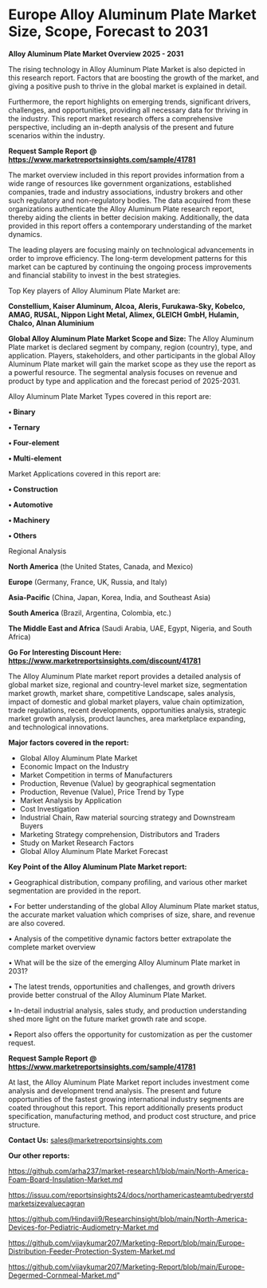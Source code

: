 # Europe Alloy Aluminum Plate Market Size, Scope, Forecast to 2031

<Strong> Alloy Aluminum Plate Market Overview 2025 - 2031</strong>

The rising technology in Alloy Aluminum Plate Market is also depicted in this research report. Factors that are boosting the growth of the market, and giving a positive push to thrive in the global market is explained in detail.

Furthermore, the report highlights on emerging trends, significant drivers, challenges, and opportunities, providing all necessary data for thriving in the industry. This report market research offers a comprehensive perspective, including an in-depth analysis of the present and future scenarios within the industry.

<strong>Request Sample Report @ <a href=https://www.marketreportsinsights.com/sample/41781>https://www.marketreportsinsights.com/sample/41781</a></strong>

The market overview included in this report provides information from a wide range of resources like government organizations, established companies, trade and industry associations, industry brokers and other such regulatory and non-regulatory bodies. The data acquired from these organizations authenticate the Alloy Aluminum Plate research report, thereby aiding the clients in better decision making. Additionally, the data provided in this report offers a contemporary understanding of the market dynamics.

The leading players are focusing mainly on technological advancements in order to improve efficiency. The long-term development patterns for this market can be captured by continuing the ongoing process improvements and financial stability to invest in the best strategies.

Top Key players of Alloy Aluminum Plate Market are:

<strong>Constellium, Kaiser Aluminum, Alcoa, Aleris, Furukawa-Sky, Kobelco, AMAG, RUSAL, Nippon Light Metal, Alimex, GLEICH GmbH, Hulamin, Chalco, Alnan Aluminium</strong>

<strong><b>Global Alloy Aluminum Plate Market Scope and Size:</b></strong>
The Alloy Aluminum Plate market is declared segment by company, region (country), type, and application. Players, stakeholders, and other participants in the global Alloy Aluminum Plate market will gain the market scope as they use the report as a powerful resource. The segmental analysis focuses on revenue and product by type and application and the forecast period of 2025-2031.

Alloy Aluminum Plate Market Types covered in this report are:

<strong>•  Binary

•  Ternary

•  Four-element

•  Multi-element</strong>

Market Applications covered in this report are:

<strong>•  Construction

•  Automotive

•  Machinery

•  Others</strong> 

Regional Analysis

<strong>North America</strong> (the United States, Canada, and Mexico)

<strong>Europe</strong> (Germany, France, UK, Russia, and Italy)

<strong>Asia-Pacific</strong> (China, Japan, Korea, India, and Southeast Asia)

<strong>South America</strong> (Brazil, Argentina, Colombia, etc.)

<strong>The Middle East and Africa</strong> (Saudi Arabia, UAE, Egypt, Nigeria, and South Africa)

<strong>Go For Interesting Discount Here: <a href=https://www.marketreportsinsights.com/discount/41781>https://www.marketreportsinsights.com/discount/41781</a></strong>

The Alloy Aluminum Plate market report provides a detailed analysis of global market size, regional and country-level market size, segmentation market growth, market share, competitive Landscape, sales analysis, impact of domestic and global market players, value chain optimization, trade regulations, recent developments, opportunities analysis, strategic market growth analysis, product launches, area marketplace expanding, and technological innovations.

<strong><b>Major factors covered in the report:</b></strong>
<ul>
  <li>Global Alloy Aluminum Plate Market </li>
  <li>Economic Impact on the Industry</li>
  <li>Market Competition in terms of Manufacturers</li>
  <li>Production, Revenue (Value) by geographical segmentation</li>
  <li>Production, Revenue (Value), Price Trend by Type</li>
  <li>Market Analysis by Application</li>
  <li>Cost Investigation</li>
  <li>Industrial Chain, Raw material sourcing strategy and Downstream Buyers</li>
  <li>Marketing Strategy comprehension, Distributors and Traders</li>
  <li>Study on Market Research Factors</li>
  <li>Global Alloy Aluminum Plate Market Forecast</li>
</ul>

<strong><b>Key Point of the Alloy Aluminum Plate Market report:</b></strong>

• Geographical distribution, company profiling, and various other market segmentation are provided in the report.

• For better understanding of the global Alloy Aluminum Plate market status, the accurate market valuation which comprises of size, share, and revenue are also covered.

• Analysis of the competitive dynamic factors better extrapolate the complete market overview

• What will be the size of the emerging Alloy Aluminum Plate market in 2031?

• The latest trends, opportunities and challenges, and growth drivers provide better construal of the Alloy Aluminum Plate Market.

• In-detail industrial analysis, sales study, and production understanding shed more light on the future market growth rate and scope.

• Report also offers the opportunity for customization as per the customer request.

<strong>Request Sample Report @ <a href=https://www.marketreportsinsights.com/sample/41781>https://www.marketreportsinsights.com/sample/41781</a></strong>

At last, the Alloy Aluminum Plate Market report includes investment come analysis and development trend analysis. The present and future opportunities of the fastest growing international industry segments are coated throughout this report. This report additionally presents product specification, manufacturing method, and product cost structure, and price structure.

<strong>Contact Us:</strong>
sales@marketreportsinsights.com

<strong>Our other reports:</strong>

<a href=https://github.com/arha237/market-research1/blob/main/North-America-Foam-Board-Insulation-Market.md>https://github.com/arha237/market-research1/blob/main/North-America-Foam-Board-Insulation-Market.md</a>

<a href=https://issuu.com/reportsinsights24/docs/northamericasteamtubedryerstdmarketsizevaluecagran>https://issuu.com/reportsinsights24/docs/northamericasteamtubedryerstdmarketsizevaluecagran</a>

<a href=https://github.com/Hindavii9/Researchinsight/blob/main/North-America-Devices-for-Pediatric-Audiometry-Market.md>https://github.com/Hindavii9/Researchinsight/blob/main/North-America-Devices-for-Pediatric-Audiometry-Market.md</a>

<a href=https://github.com/vijaykumar207/Marketing-Report/blob/main/Europe-Distribution-Feeder-Protection-System-Market.md>https://github.com/vijaykumar207/Marketing-Report/blob/main/Europe-Distribution-Feeder-Protection-System-Market.md</a>

<a href=https://github.com/vijaykumar207/Marketing-Report/blob/main/Europe-Degermed-Cornmeal-Market.md>https://github.com/vijaykumar207/Marketing-Report/blob/main/Europe-Degermed-Cornmeal-Market.md</a>"
